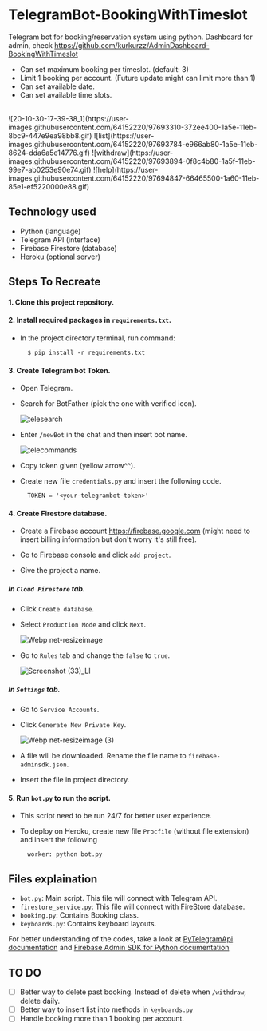 # TelegramBot-BookingWithTimeslot

Telegram bot for booking/reservation system using python.
Dashboard for admin, check https://github.com/kurkurzz/AdminDashboard-BookingWithTimeslot
- Can set maximum booking per timeslot. (default: 3)
- Limit 1 booking per account. (Future update might can limit more than 1)
- Can set available date.
- Can set available time slots.
<br>
![20-10-30-17-39-38_1](https://user-images.githubusercontent.com/64152220/97693310-372ee400-1a5e-11eb-8bc9-447e9ea98bb8.gif)  ![list](https://user-images.githubusercontent.com/64152220/97693784-e966ab80-1a5e-11eb-8624-dda6a5e14776.gif)  ![withdraw](https://user-images.githubusercontent.com/64152220/97693894-0f8c4b80-1a5f-11eb-99e7-ab0253e90e74.gif)  ![help](https://user-images.githubusercontent.com/64152220/97694847-66465500-1a60-11eb-85e1-ef5220000e88.gif)

## Technology used
- Python (language)
- Telegram API (interface)
- Firebase Firestore (database)
- Heroku (optional server)

## Steps To Recreate
#### 1. Clone this project repository.
#### 2. Install required packages in ```requirements.txt```.
- In the project directory terminal, run command:
  
        $ pip install -r requirements.txt
#### 3. Create Telegram bot Token.
- Open Telegram.

- Search for BotFather (pick the one with verified icon).
 
    ![telesearch](https://user-images.githubusercontent.com/64152220/97678799-a3571b00-1a51-11eb-8486-e33d03d162d3.png)

- Enter ```/newBot``` in the chat and then insert bot name.
  
    ![telecommands](https://user-images.githubusercontent.com/64152220/97679236-40b24f00-1a52-11eb-8c20-2f8f15f70810.jpg)

- Copy token given (yellow arrow^^).

- Create new file ```credentials.py``` and insert the following code.
  
        TOKEN = '<your-telegrambot-token>' 

#### 4. Create Firestore database.
- Create a Firebase account https://firebase.google.com (might need to insert billing information but don't worry it's still free).

- Go to Firebase console and click ```add project```.

- Give the project a name.

##### In ```Cloud Firestore``` tab.
- Click ```Create database```.

- Select ```Production Mode``` and click ```Next```.
 
  ![Webp net-resizeimage](https://user-images.githubusercontent.com/64152220/97683979-c84d8d00-1a55-11eb-918b-9da3ec8232e7.png)

- Go to ```Rules``` tab and change the ```false``` to ```true```.
  
  ![Screenshot (33)_LI](https://user-images.githubusercontent.com/64152220/97685620-53c71e00-1a56-11eb-91aa-0b180e05e34d.jpg)

##### In ```Settings``` tab.

- Go to ```Service Accounts```.

- Click ```Generate New Private Key```.
  
  ![Webp net-resizeimage (3)](https://user-images.githubusercontent.com/64152220/97688492-70178a80-1a57-11eb-96d0-94e97b88a016.png)

- A file will be downloaded. Rename the file name to ```firebase-adminsdk.json```.

- Insert the file in project directory.

#### 5. Run ```bot.py``` to run the script.
- This script need to be run 24/7 for better user experience.
- To deploy on Heroku, create new file ```Procfile``` (without file extension) and insert the following
  
        worker: python bot.py

## Files explaination

- ```bot.py```: Main script. This file will connect with Telegram API.
- ```firestore_service.py```: This file will connect with FireStore database.
- ```booking.py```: Contains Booking class.
- ```keyboards.py```: Contains keyboard layouts.

For better understanding of the codes, take a look at [PyTelegramApi documentation](https://github.com/eternnoir/pyTelegramBotAPI) and [Firebase Admin SDK for Python documentation](https://firebase.google.com/docs/reference/admin/python/firebase_admin.firestore)

## TO DO

- [ ] Better way to delete past booking. Instead of delete when ```/withdraw```, delete daily.
- [ ] Better way to insert list into methods in ```keyboards.py```
- [ ] Handle booking more than 1 booking per account.